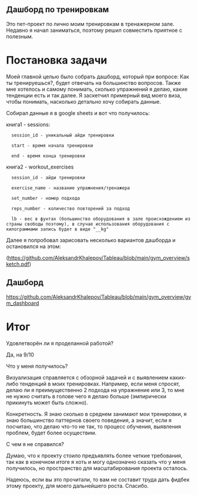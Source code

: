 ## Дашборд по тренировкам
Это пет-проект по лично моим тренировкам в тренажерном зале. Недавно я начал заниматься, поэтому решил совместить приятное с полезным.

# Постановка задачи
Моей главной целью было собрать дашборд, который при вопросе: Как ты тренируешься?, будет отвечать на большинство вопросов. 
Также мне хотелось и самому понимать, сколько упражнений я делаю, какие тенденции есть и так далее.
Я заскетчил примерный вид моего виза, чтобы понимать, насколько детально хочу собирать данные.

Собирал данные я в google sheets и вот что получилось:

  книга1 - sessions:
  
      session_id - уникальный айди тренировки
      
      start - время начала тренировки
      
      end - время конца тренировки
      
  книга2 - workout_exercises
  
      session_id - айди тренировки
      
      exercise_name - название упражнения/тренажера
      
      set_number - номер подхода
      
      reps_number - количество повторений за подход
      
      lb - вес в фунтах (большинство оборудования в зале происхождением из страны свободы поэтому), в случае использования оборудования с            килограммами запись будет в виде "__kg"

Далее я попробовал зарисовать несколько вариантов дашборда и остановился на этом:

(https://github.com/AleksandrKhalepov/Tableau/blob/main/gym_overview/sketch.pdf)

## Дашборд
https://github.com/AleksandrKhalepov/Tableau/blob/main/gym_overview/gym_dashboard

# Итог
Удовлетворён ли я проделанной работой?

Да, на 9/10

Что у меня получилось?

Визуализация справляется с обзорной задачей и с выявлением каких-либо тенденций в моих тренировках. 
Например, если меня спросят, делаю ли я преимущественно 2 подхода на упражнение или 3, то мне не нужно считать в голове чего я делаю больше (эмпирически прикинуть может быть сложно).

Конкретность. Я знаю сколько в среднем занимают мои тренировки, я знаю большинство паттернов своего поведения, а значит, если я посчитаю, что делаю что-то не так, то процесс обучения, выявления проблем, будет более осуществим.

С чем я не справился?

Думаю, что к проекту стоило предъявлять более четкие требования, так как в конечном итоге я хоть и могу однозначно сказать что у меня получилось, но пространство для масштабирования проекта осталось.

Надеюсь, если вы это прочитали, то вам не составит труда дать фидбек этому проекту, для моего дальнейшего роста. Спасибо.
